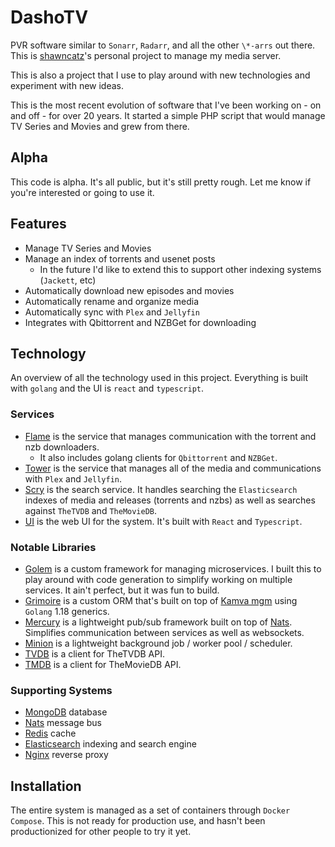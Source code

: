 # DashoTV

PVR software similar to `Sonarr`, `Radarr`, and all the other `\*-arrs` out there. This is
[shawncatz](https://github.com/shawncatz)'s personal project to manage my media server.

This is also a project that I use to play around with new technologies and experiment with new ideas.

This is the most recent evolution of software that I've been working on - on and off - for over 20 years. It
started a simple PHP script that would manage TV Series and Movies and grew from there.

## Alpha

This code is alpha. It's all public, but it's still pretty rough. Let me know if you're interested or going to use it.

## Features

- Manage TV Series and Movies
- Manage an index of torrents and usenet posts
  - In the future I'd like to extend this to support other indexing systems (`Jackett`, etc)
- Automatically download new episodes and movies
- Automatically rename and organize media
- Automatically sync with `Plex` and `Jellyfin`
- Integrates with Qbittorrent and NZBGet for downloading

## Technology

An overview of all the technology used in this project. Everything is built with `golang` and the UI is `react` and `typescript`.

### Services

- [Flame](https://github.com/dashotv/flame) is the service that manages communication with the torrent and nzb
  downloaders.
  - It also includes golang clients for `Qbittorrent` and `NZBGet`.
- [Tower](https://github.com/dashotv/tower) is the service that manages all of the media and communications with
  `Plex` and `Jellyfin`.
- [Scry](https://github.com/dashotv/scry) is the search service. It handles searching the `Elasticsearch` indexes of
  media and releases (torrents and nzbs) as well as searches against `TheTVDB` and `TheMovieDB`.
- [UI](https://github.com/dashotv/ui) is the web UI for the system. It's built with `React` and `Typescript`.

### Notable Libraries

- [Golem](https://github.com/dashotv/golem) is a custom framework for managing microservices. I built this to play
  around with code generation to simplify working on multiple services. It ain't perfect, but it was fun to build.
- [Grimoire](https://github.com/dashotv/grimoire) is a custom ORM that's built on top of
  [Kamva mgm](https://github.com/kamva/mgm) using `Golang` 1.18 generics.
- [Mercury](https://github.com/dashotv/mercury) is a lightweight pub/sub framework built on top of
  [Nats](https://github.com/nats-io). Simplifies communication between services as well as websockets.
- [Minion](https://github.com/dashotv/minion) is a lightweight background job / worker pool / scheduler.
- [TVDB](https://github.com/dashotv/tvdb) is a client for TheTVDB API.
- [TMDB](https://github.com/dashotv/tmdb) is a client for TheMovieDB API.

### Supporting Systems

- [MongoDB](https://www.mongodb.com/) database
- [Nats](https://github.com/nats-io) message bus
- [Redis](https://redis.io/) cache
- [Elasticsearch](https://www.elastic.co/) indexing and search engine
- [Nginx](https://www.nginx.com/) reverse proxy

## Installation

The entire system is managed as a set of containers through `Docker Compose`. This is not ready for production use, and
hasn't been productionized for other people to try it yet.
